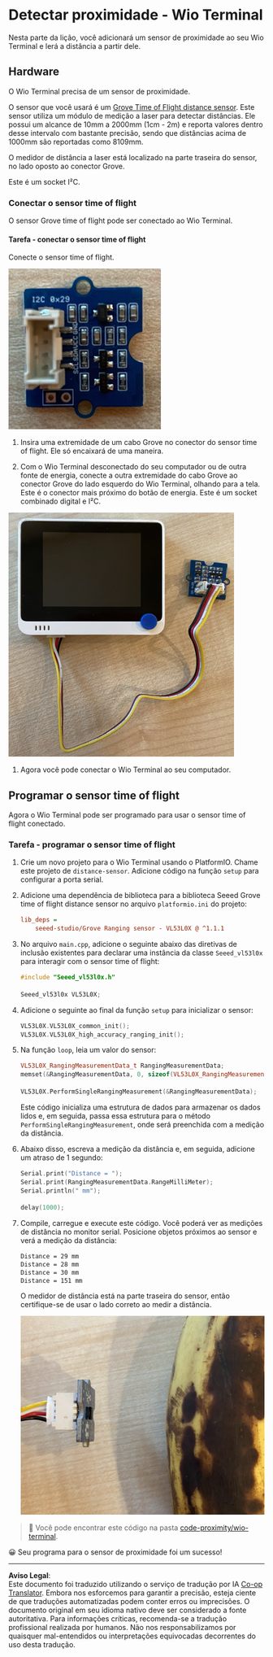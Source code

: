 <!--
CO_OP_TRANSLATOR_METADATA:
{
  "original_hash": "288aebb0c59f7be1d2719b8f9660a313",
  "translation_date": "2025-08-28T02:41:08+00:00",
  "source_file": "4-manufacturing/lessons/4-trigger-fruit-detector/wio-terminal-proximity.md",
  "language_code": "br"
}
-->
# Detectar proximidade - Wio Terminal

Nesta parte da lição, você adicionará um sensor de proximidade ao seu Wio Terminal e lerá a distância a partir dele.

## Hardware

O Wio Terminal precisa de um sensor de proximidade.

O sensor que você usará é um [Grove Time of Flight distance sensor](https://www.seeedstudio.com/Grove-Time-of-Flight-Distance-Sensor-VL53L0X.html). Este sensor utiliza um módulo de medição a laser para detectar distâncias. Ele possui um alcance de 10mm a 2000mm (1cm - 2m) e reporta valores dentro desse intervalo com bastante precisão, sendo que distâncias acima de 1000mm são reportadas como 8109mm.

O medidor de distância a laser está localizado na parte traseira do sensor, no lado oposto ao conector Grove.

Este é um socket I²C.

### Conectar o sensor time of flight

O sensor Grove time of flight pode ser conectado ao Wio Terminal.

#### Tarefa - conectar o sensor time of flight

Conecte o sensor time of flight.

![Um sensor Grove time of flight](../../../../../translated_images/grove-time-of-flight-sensor.d82ff2165bfded9f485de54d8d07195a6270a602696825fca19f629ddfe94e86.br.png)

1. Insira uma extremidade de um cabo Grove no conector do sensor time of flight. Ele só encaixará de uma maneira.

1. Com o Wio Terminal desconectado do seu computador ou de outra fonte de energia, conecte a outra extremidade do cabo Grove ao conector Grove do lado esquerdo do Wio Terminal, olhando para a tela. Este é o conector mais próximo do botão de energia. Este é um socket combinado digital e I²C.

![O sensor Grove time of flight conectado ao conector esquerdo](../../../../../translated_images/wio-time-of-flight-sensor.c4c182131d2ea73df67febd004dc0313d271013d016be9c47e7da4d77c6c20a8.br.png)

1. Agora você pode conectar o Wio Terminal ao seu computador.

## Programar o sensor time of flight

Agora o Wio Terminal pode ser programado para usar o sensor time of flight conectado.

### Tarefa - programar o sensor time of flight

1. Crie um novo projeto para o Wio Terminal usando o PlatformIO. Chame este projeto de `distance-sensor`. Adicione código na função `setup` para configurar a porta serial.

1. Adicione uma dependência de biblioteca para a biblioteca Seeed Grove time of flight distance sensor no arquivo `platformio.ini` do projeto:

    ```ini
    lib_deps =
        seeed-studio/Grove Ranging sensor - VL53L0X @ ^1.1.1
    ```

1. No arquivo `main.cpp`, adicione o seguinte abaixo das diretivas de inclusão existentes para declarar uma instância da classe `Seeed_vl53l0x` para interagir com o sensor time of flight:

    ```cpp
    #include "Seeed_vl53l0x.h"
    
    Seeed_vl53l0x VL53L0X;
    ```

1. Adicione o seguinte ao final da função `setup` para inicializar o sensor:

    ```cpp
    VL53L0X.VL53L0X_common_init();
    VL53L0X.VL53L0X_high_accuracy_ranging_init();
    ```

1. Na função `loop`, leia um valor do sensor:

    ```cpp
    VL53L0X_RangingMeasurementData_t RangingMeasurementData;
    memset(&RangingMeasurementData, 0, sizeof(VL53L0X_RangingMeasurementData_t));

    VL53L0X.PerformSingleRangingMeasurement(&RangingMeasurementData);
    ```

    Este código inicializa uma estrutura de dados para armazenar os dados lidos e, em seguida, passa essa estrutura para o método `PerformSingleRangingMeasurement`, onde será preenchida com a medição da distância.

1. Abaixo disso, escreva a medição da distância e, em seguida, adicione um atraso de 1 segundo:

    ```cpp
    Serial.print("Distance = ");
    Serial.print(RangingMeasurementData.RangeMilliMeter);
    Serial.println(" mm");

    delay(1000);
    ```

1. Compile, carregue e execute este código. Você poderá ver as medições de distância no monitor serial. Posicione objetos próximos ao sensor e verá a medição da distância:

    ```output
    Distance = 29 mm
    Distance = 28 mm
    Distance = 30 mm
    Distance = 151 mm
    ```

    O medidor de distância está na parte traseira do sensor, então certifique-se de usar o lado correto ao medir a distância.

    ![O medidor de distância na parte traseira do sensor time of flight apontando para uma banana](../../../../../translated_images/time-of-flight-banana.079921ad8b1496e4525dc26b4cdc71a076407aba3e72ba113ba2e38febae92c5.br.png)

> 💁 Você pode encontrar este código na pasta [code-proximity/wio-terminal](../../../../../4-manufacturing/lessons/4-trigger-fruit-detector/code-proximity/wio-terminal).

😀 Seu programa para o sensor de proximidade foi um sucesso!

---

**Aviso Legal**:  
Este documento foi traduzido utilizando o serviço de tradução por IA [Co-op Translator](https://github.com/Azure/co-op-translator). Embora nos esforcemos para garantir a precisão, esteja ciente de que traduções automatizadas podem conter erros ou imprecisões. O documento original em seu idioma nativo deve ser considerado a fonte autoritativa. Para informações críticas, recomenda-se a tradução profissional realizada por humanos. Não nos responsabilizamos por quaisquer mal-entendidos ou interpretações equivocadas decorrentes do uso desta tradução.